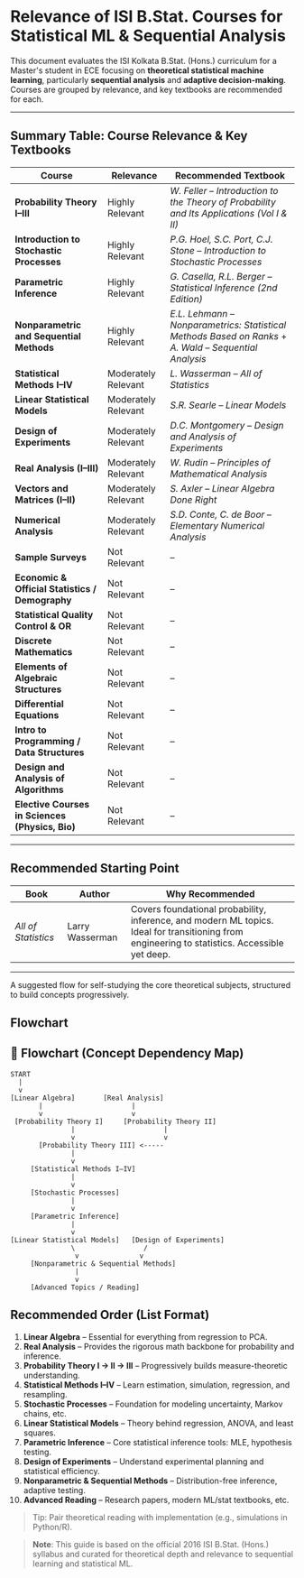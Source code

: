 # Relevance of ISI B.Stat. Courses for Statistical ML & Sequential Analysis

This document evaluates the ISI Kolkata B.Stat. (Hons.) curriculum for a Master's student in ECE focusing on **theoretical statistical machine learning**, particularly **sequential analysis** and **adaptive decision-making**. Courses are grouped by relevance, and key textbooks are recommended for each.

---

## Summary Table: Course Relevance & Key Textbooks

| **Course**                                     | **Relevance**        | **Recommended Textbook**                                                                 |
|------------------------------------------------|-----------------------|------------------------------------------------------------------------------------------|
| **Probability Theory I–III**                   | Highly Relevant       | *W. Feller* – _Introduction to the Theory of Probability and Its Applications (Vol I & II)_ |
| **Introduction to Stochastic Processes**       | Highly Relevant       | *P.G. Hoel, S.C. Port, C.J. Stone* – _Introduction to Stochastic Processes_              |
| **Parametric Inference**                       | Highly Relevant       | *G. Casella, R.L. Berger* – _Statistical Inference (2nd Edition)_                        |
| **Nonparametric and Sequential Methods**       | Highly Relevant       | *E.L. Lehmann* – _Nonparametrics: Statistical Methods Based on Ranks_ + *A. Wald* – _Sequential Analysis_ |
| **Statistical Methods I–IV**                   | Moderately Relevant   | *L. Wasserman* – _All of Statistics_                                                    |
| **Linear Statistical Models**                  | Moderately Relevant   | *S.R. Searle* – _Linear Models_                                                          |
| **Design of Experiments**                      | Moderately Relevant   | *D.C. Montgomery* – _Design and Analysis of Experiments_                                 |
| **Real Analysis (I–III)**                      | Moderately Relevant   | *W. Rudin* – _Principles of Mathematical Analysis_                                       |
| **Vectors and Matrices (I–II)**                | Moderately Relevant   | *S. Axler* – _Linear Algebra Done Right_                                                 |
| **Numerical Analysis**                         | Moderately Relevant   | *S.D. Conte, C. de Boor* – _Elementary Numerical Analysis_                               |
| **Sample Surveys**                             | Not Relevant          | –                                                                                        |
| **Economic & Official Statistics / Demography**| Not Relevant          | –                                                                                        |
| **Statistical Quality Control & OR**           | Not Relevant          | –                                                                                        |
| **Discrete Mathematics**                       | Not Relevant          | –                                                                                        |
| **Elements of Algebraic Structures**           | Not Relevant          | –                                                                                        |
| **Differential Equations**                     | Not Relevant          | –                                                                                        |
| **Intro to Programming / Data Structures**     | Not Relevant          | –                                                                                        |
| **Design and Analysis of Algorithms**          | Not Relevant          | –                                                                                        |
| **Elective Courses in Sciences (Physics, Bio)**| Not Relevant          | –                                                                                        |

---

## Recommended Starting Point

| **Book**                    | **Author**           | **Why Recommended**                                                                 |
|----------------------------|----------------------|--------------------------------------------------------------------------------------|
| _All of Statistics_        | Larry Wasserman      | Covers foundational probability, inference, and modern ML topics. Ideal for transitioning from engineering to statistics. Accessible yet deep. |

---

A suggested flow for self-studying the core theoretical subjects, structured to build concepts progressively.

## Flowchart

## 📘 Flowchart (Concept Dependency Map)

```
START
  |
  v
[Linear Algebra]       [Real Analysis]
       |                      |
       v                      v
 [Probability Theory I]     [Probability Theory II]
               |                      |
               v                      v
       [Probability Theory III] <-----
               |
               v
     [Statistical Methods I–IV]
               |
               v
     [Stochastic Processes]
               |
               v
     [Parametric Inference]
               |
               v
[Linear Statistical Models]   [Design of Experiments]
               \                 /
                v               v
     [Nonparametric & Sequential Methods]
                |
                v
     [Advanced Topics / Reading]
```
## Recommended Order (List Format)

1. **Linear Algebra** – Essential for everything from regression to PCA.
2. **Real Analysis** – Provides the rigorous math backbone for probability and inference.
3. **Probability Theory I → II → III** – Progressively builds measure-theoretic understanding.
4. **Statistical Methods I–IV** – Learn estimation, simulation, regression, and resampling.
5. **Stochastic Processes** – Foundation for modeling uncertainty, Markov chains, etc.
6. **Linear Statistical Models** – Theory behind regression, ANOVA, and least squares.
7. **Parametric Inference** – Core statistical inference tools: MLE, hypothesis testing.
8. **Design of Experiments** – Understand experimental planning and statistical efficiency.
9. **Nonparametric & Sequential Methods** – Distribution-free inference, adaptive testing.
10. **Advanced Reading** – Research papers, modern ML/stat textbooks, etc.

> Tip: Pair theoretical reading with implementation (e.g., simulations in Python/R).



> **Note**: This guide is based on the official 2016 ISI B.Stat. (Hons.) syllabus and curated for theoretical depth and relevance to sequential learning and statistical ML.
